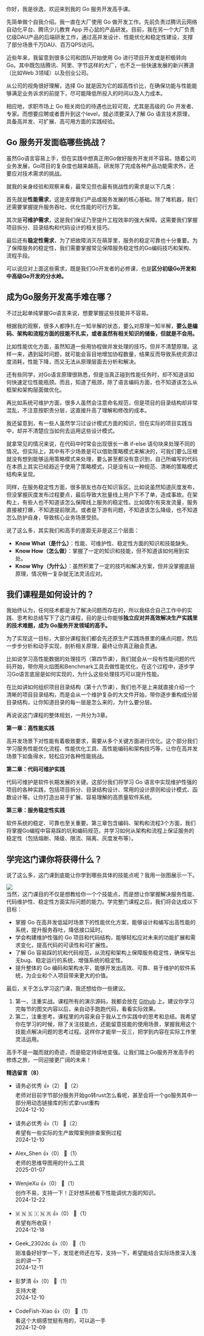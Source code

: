 你好，我是徐逸，欢迎来到我的 Go 服务开发高手课。

先简单做个自我介绍。我一直在大厂使用 Go 做开发工作。先前负责过腾讯云网络自动化平台、腾讯少儿教育 App 开心鼠的产品研发。目前，我在另一个大厂负责亿级DAU产品的后端研发工作，通过高并发设计、性能优化和稳定性建设，支撑了部分场景千万DAU、百万QPS访问。

近些年来，我留意到很多公司和团队开始使用 Go 进行项目开发或是积极转向Go。其中既包括腾讯、阿里、字节这样的大厂，也不乏一些快速发展的新兴赛道（比如Web 3领域）以及创业公司。

从公司的视角很好理解，选择 Go 就是因为它的超高性价比，在确保功能与性能能够满足业务诉求的前提下，尽可能降低所投入的时间以及人力成本。

相应地，求职市场上 Go 相关岗位的待遇也比较可观，尤其是高级的 Go 开发者、专家。而想要应聘或者晋升到这个level，就必须要深入了解 Go 语言技术原理，具备高并发、可扩展、高可用方面的实践经验。

## Go 服务开发面临哪些挑战？

虽然Go语言容易上手，但在实践中想真正用Go做好服务开发并不容易。随着公司业务发展，Go项目的复杂度也越来越高，研发除了完成各种产品功能需求外，还要应对技术需求的挑战。

就我的亲身经验和观察来看，最常见但也最有挑战性的需求是以下几类：

首先就是**性能需求**，这是支撑我们产品或服务发展的核心基础。除了堆机器，我们还需要掌握提升服务吞吐、优化性能的可行方案。

其次是**可维护需求**，这是我们保证乃至提升工程效率的强大保障。这需要我们掌握项目拆分、目录结构和代码设计的相关技巧。

最后还有**稳定性需求**，为了把故障消灭在萌芽里，服务的稳定可靠也十分重要。为了保障服务的稳定性，我们需要掌握常见保障服务稳定性的Go编码技巧和架构、流程手段。

可以说应对上面这些需求，既是我们Go开发者的必修课，也是**区分初级Go开发和中高级Go开发的分水岭。**

## 成为Go服务开发高手难在哪？

不过比起单纯掌握Go语言来说，想要掌握这些技能并不容易。

根据我的观察，很多人都挣扎在一知半解的状态，要么对原理一知半解，**要么是编码、架构和流程方面的技能不扎实，或者虽然有相关知识的储备，但就是不会用。**

比如性能优化方面，虽然知道一些用协程做并发处理的技巧，但并不清楚原理。这样一来，遇到延时问题，就可能会盲目地增加协程数量，结果反而导致系统资源过度消耗，性能下降，而又无法从原理层面去分析和解决。

还有些同学，对Go语言原理很熟悉，但是当真正碰到性能任务时，却不知道该如何快速定位性能瓶颈。而且，知道了瓶颈，除了语言编码方面，也不知道该怎么从框架和架构层面做优化。

再比如系统可维护方面，很多人虽然会注意命名规范，但是项目的目录结构却非常混乱，不注意按职责分层，这直接升高了理解和修改的成本。

我还留意到，有一些人虽然学习过设计模式方面的知识，但在实际的项目实践当中，却并不清楚应当如何去运用这些设计模式。

就拿常见的情况来说，在代码中时常会出现很长一串 if-else 语句块来处理不同的情况。但实际上，其中有不少场景是可以借助策略模式来解决的，可我们要么压根就没有想到能够运用策略模式来处理，要么甚至都没有意识到，自己所编写的代码在本质上其实已经趋近于使用了策略模式，只是没有以一种规范、清晰的策略模式结构来呈现。

同样，在服务稳定性方面，很多朋友也存在知识盲区。比如说虽然知道灰度发布，但没掌握灰度发布过程要点，最后导致大批量线上用户下不了单，造成事故。在架构上，有些人也不知道该怎么保障线上服务的稳定性。比如偶尔有突发流量，服务直接被打爆，不知道提前限流。或者是下游有问题，不知道该怎么降级，也不知道怎么防护自身，导致核心业务场景受损。

说了这么多，其实我们和高手的差距无非是这三个层面：

- **Know What（是什么）**：性能、可维护性、稳定性方面的知识和技能缺失。
- **Know How（怎么做）**：掌握了一定的知识和技能，但不知道该如何用到实处。
- **Know Why（为什么）**：虽然积累了一定的技巧和解决方案，但并没掌握底层原理，情况稍一复杂就无法灵活应对。

## 我们课程是如何设计的？

我始终认为，任何技术都是为了解决问题而存在的，所以我结合自己工作中的实践、思考和总结写下了这门课程，目的是让你能够**独立应对并高效解决生产实践里的技术难题，成为 Go服务开发领域的高手。**

为了实现这一目标，大部分课程我们都会先还原生产实践场景里的痛点问题，然后一步步分析和动手实现，剖析相关原理，最终让你真正融会贯通。

比如说学习高性能数据的处理技巧（第四节课），我们就会从一段有性能问题的代码开始，带你用火焰图和Benchmark工具去做性能优化，在这个过程中，逐步学习Go语言底层是如何实现的，为什么这些处理技巧可以提升性能。

在比如讲如何组织项目目录结构（第十六节课），我们也不是上来就直接介绍一个清晰的项目目录结构，而是会从一个维护复杂的大文件开始，带你逐步重构成分层目录结构，让你知道目录的每一层是怎么来的，为什么要分层。

再说说这门课程的整体规划，一共分为3章。

**第一章：高性能实践**

高并发场景下对性能有着极致要求，需要从多个关键方面进行优化。这个部分我们学习服务性能优化流程、性能优化工具、高性能编码和架构技巧等，让你在高并发场景下如鱼得水，轻松应对各种性能挑战。

**第二章：代码可维护实践**

代码可维护是软件长期发展的关键。这部分我们将学习 Go 语言中实现维护性强的项目的各种实践，包括项目拆分、目录结构设计、常用的设计原则和设计模式、函数设计等。让你打造出易于扩展、容易理解的高质量软件系统。

**第三章：服务稳定性实践**

软件系统的稳定、可靠也至关重要。第三章包含编码、架构和流程3个方面，我们将掌握Go编程中容易踩的坑和编码规范，并学习如何从架构和流程上保证服务的稳定性（包括熔断、降级、限流、隔离、灰度发布等）。

## 学完这门课你将获得什么？

说了这么多，这门课到底能让你学到哪些具体的技能点呢？我用一张图展示一下。

![](https://static001.geekbang.org/resource/image/45/8d/4542cfa1137d993d2576d3aed2f1748d.jpg?wh=3992x1828)  
当然，这门课目的不仅是想教给你一个个技能点，而是想让你掌握解决服务性能、代码维护性、稳定性方面实际问题的能力。学完整门课程之后，我们将会达成以下目标：

- 掌握 Go 在高并发低延时场景下的性能优化方案，能够设计和编写出高性能的系统，提升服务吞吐，降低接口延时。
- 学会构建维护性强的 Go 项目和代码结构，能够轻松应对未来的功能扩展和需求变化，提高代码的可读性和可扩展性。
- 了解 Go 容易踩的坑和代码规范，从流程和架构上保障服务稳定性，确保写出无bug、稳定运行的系统，增强系统的稳定性。
- 提升整体的 Go 编码和架构水平，能够开发出高效、可靠、易于维护的软件系统，为企业和个人项目带来更大的价值。

最后，关于怎么学习这门课，我还想给你一些建议。

1. 第一，注重实战。课程所有的演示源码，我都会放在 [Github](https://github.com/xuyi19921216/server-go/tree/master) 上。建议你学习完每节的图文内容以后，亲自动手跑跑代码，看看实际效果。
2. 第二，注重思考。课程里的内容来自于我从工作实践中的思考和总结。我希望你在学习的时候，除了关注技能点，还能留意技能的使用场景，掌握我用这个技能点解决问题的思考过程。这样你才能举一反三，把学到内容在实际工作里灵活运用。

高手不是一蹴而就的奇迹，而是稳定持续地变强。让我们踏上Go服务开发高手的修炼之旅，一同迎接更广阔的未来！
<div><strong>精选留言（8）</strong></div><ul>
<li><span>请务必优秀</span> 👍（2） 💬（2）<div>老师对目前字节部分服务开始go转rust怎么看呢，甚至会将一个go服务其中一部分用动态链接库的形式拿rust重构</div>2024-12-10</li><br/><li><span>请务必优秀</span> 👍（1） 💬（2）<div>希望有一些实际的生产故障案例排查案例过程</div>2024-12-10</li><br/><li><span>Alex_Shen</span> 👍（0） 💬（1）<div>老师的思维导图用的什么工具</div>2025-01-07</li><br/><li><span>WenjieXu</span> 👍（0） 💬（1）<div>创作不易，支持一下！正好想系统看下性能调优方面的知识。</div>2024-12-22</li><br/><li><span>🇲 🇳 🇸 🇮 🇳 🇷</span> 👍（0） 💬（1）<div>希望有所收获！</div>2024-12-18</li><br/><li><span>Geek_2302dc</span> 👍（0） 💬（1）<div>刚准备好好学一下，发现老师还在写，支持一下，希望能结合实际场景深入浅出的讲一下</div>2024-12-11</li><br/><li><span>彭梦清</span> 👍（0） 💬（1）<div>支持大佬</div>2024-12-10</li><br/><li><span>CodeFish-Xiao</span> 👍（0） 💬（1）<div>看这个大纲感觉挺有用的，可以追一手
</div>2024-12-09</li><br/>
</ul>